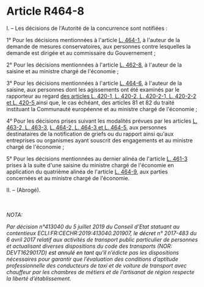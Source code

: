 # Article R464-8

<p>I. – Les décisions de l'Autorité de la concurrence sont notifiées :</p><p>1° Pour les décisions mentionnées à l'article <a href='/code-de-commerce/partie-legislative/livre-iv-de-la-liberte-des-prix-et-de-la-concurrence/titre-vi-du-conseil-de-la-concurrence/chapitre-iv-des-decisions-et-des-voies-de-recours/l464-1.md'>L. 464-1</a>, à l'auteur de la demande de mesures conservatoires, aux personnes contre lesquelles la demande est dirigée et au commissaire du Gouvernement ;</p><p>2° Pour les décisions mentionnées à l'article <a href='/code-de-commerce/partie-legislative/livre-iv-de-la-liberte-des-prix-et-de-la-concurrence/titre-vi-du-conseil-de-la-concurrence/chapitre-ii-des-attributions/l462-8.md'>L. 462-8</a>, à l'auteur de la saisine et au ministre chargé de l'économie ;</p><p>3° Pour les décisions mentionnées à l'article <a href='/code-de-commerce/partie-legislative/livre-iv-de-la-liberte-des-prix-et-de-la-concurrence/titre-vi-du-conseil-de-la-concurrence/chapitre-iv-des-decisions-et-des-voies-de-recours/l464-6.md'>L. 464-6</a>, à l'auteur de la saisine, aux personnes dont les agissements ont été examinés par le rapporteur au regard <a href='/code-de-commerce/partie-legislative/livre-iv-de-la-liberte-des-prix-et-de-la-concurrence/titre-ii-des-pratiques-anticoncurrentielles/l420-1.md'> des articles L. 420-1, L. 420-2, L. 420-2-1, L. 420-2-2 et L. 420-5 </a>ainsi que, le cas échéant, des articles 81 et 82 du traité instituant la Communauté européenne et au ministre chargé de l'économie ;</p><p>4° Pour les décisions prises suivant les modalités prévues par les articles <a href='/code-de-commerce/partie-legislative/livre-iv-de-la-liberte-des-prix-et-de-la-concurrence/titre-vi-du-conseil-de-la-concurrence/chapitre-iii-de-la-procedure/l463-2.md'>L. 463-2, L. 463-3</a>, <a href='/code-de-commerce/partie-legislative/livre-iv-de-la-liberte-des-prix-et-de-la-concurrence/titre-vi-du-conseil-de-la-concurrence/chapitre-iv-des-decisions-et-des-voies-de-recours/l464-2.md'>L. 464-2, L. 464-3 et L. 464-5</a>, aux personnes destinataires de la notification de griefs ou du rapport ainsi qu'aux entreprises ou organismes ayant souscrit des engagements et au ministre chargé de l'économie ;</p><p>5° Pour les décisions mentionnées au dernier alinéa de l'article <a href='/code-de-commerce/partie-legislative/livre-iv-de-la-liberte-des-prix-et-de-la-concurrence/titre-vi-du-conseil-de-la-concurrence/chapitre-ier-de-lorganisation/l461-3.md'>L. 461-3 </a>prises à la suite d'une saisine du ministre chargé de l'économie en application du quatrième alinéa de l'article <a href='/code-de-commerce/partie-legislative/livre-iv-de-la-liberte-des-prix-et-de-la-concurrence/titre-vi-du-conseil-de-la-concurrence/chapitre-iv-des-decisions-et-des-voies-de-recours/l464-9.md'>L. 464-9</a>, aux parties concernées et au ministre chargé de l'économie.</p><p>II. – (Abrogé).</p><br/><br/><i>NOTA:<p>Par décision n°413040 du 5 juillet 2019 du Conseil d’Etat statuant au contentieux ECLI:FR:CECHR:2019:413040.201907, l<font color='black'>e décret </font>n° 2017-483 du 6 avril 2017 relatif aux activités de transport public particulier de personnes et actualisant diverses dispositions du code des transports (NOR: DEVT1629017D) <font color='black'>est annulé en tant qu’il</font> n’édicte pas les dispositions nécessaires pour garantir que l’évaluation des conditions d’aptitude professionnelle des conducteurs de taxi et de voiture de transport avec chauffeur par les chambres de métiers et de l’artisanat de région respecte la liberté d’établissement<font color='black'>.</font></p></i>